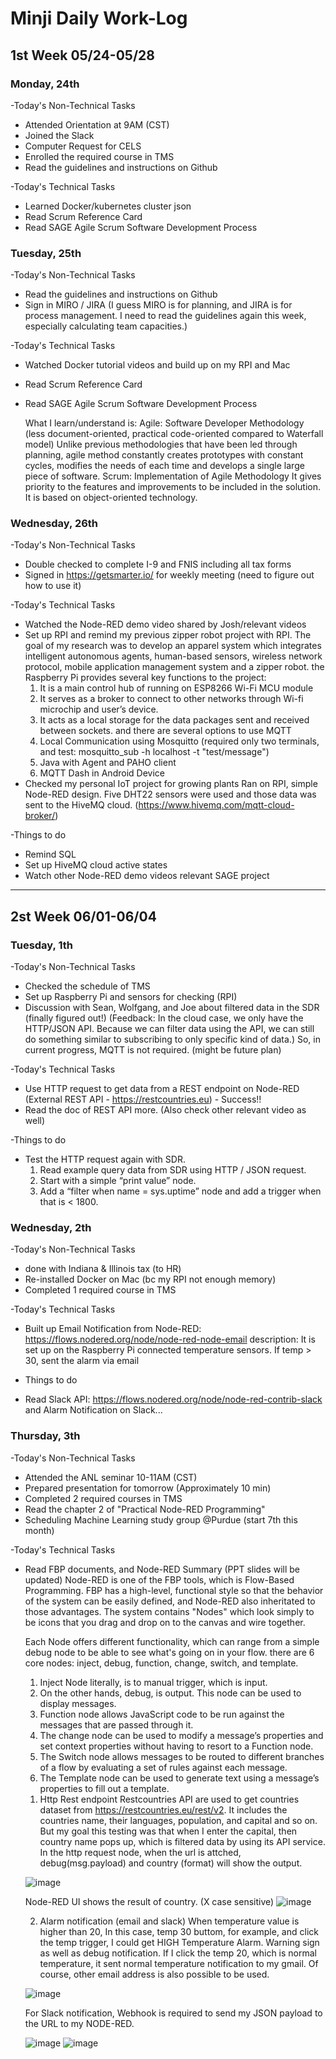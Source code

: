 # Minji Daily Work-Log

## 1st Week 05/24-05/28

### Monday, 24th
-Today's Non-Technical Tasks
* Attended Orientation at 9AM (CST)
* Joined the Slack
* Computer Request for CELS
* Enrolled the required course in TMS
* Read the guidelines and instructions on Github

-Today's Technical Tasks
* Learned Docker/kubernetes cluster json
* Read Scrum Reference Card
* Read SAGE Agile Scrum Software Development Process


### Tuesday, 25th
-Today's Non-Technical Tasks
* Read the guidelines and instructions on Github
* Sign in MIRO / JIRA
  (I guess MIRO is for planning, and JIRA is for process management. I need to read the guidelines again this week, especially calculating team capacities.)

-Today's Technical Tasks
* Watched Docker tutorial videos and build up on my RPI and Mac
* Read Scrum Reference Card
* Read SAGE Agile Scrum Software Development Process

  What I learn/understand is:
  Agile: Software Developer Methodology (less document-oriented, practical code-oriented compared to Waterfall model)
         Unlike previous methodologies that have been led through planning, agile method constantly creates prototypes with constant cycles,
         modifies the needs of each time and develops a single large piece of software.
  Scrum: Implementation of Agile Methodology
         It gives priority to the features and improvements to be included in the solution.
         It is based on object-oriented technology.
         
         
### Wednesday, 26th
-Today's Non-Technical Tasks
* Double checked to complete I-9 and FNIS including all tax forms 
* Signed in https://getsmarter.io/ for weekly meeting (need to figure out how to use it)

-Today's Technical Tasks
* Watched the Node-RED demo video shared by Josh/relevant videos
* Set up RPI and remind my previous zipper robot project with RPI.
   The goal of my research was to develop an apparel system which integrates intelligent autonomous agents, human-based sensors, wireless network protocol,
   mobile application management system and a zipper robot.
   the Raspberry Pi provides several key functions to the project:
   1) It is a main control hub of running on ESP8266 Wi-Fi MCU module
   2) It serves as a broker to connect to other networks through Wi-fi microchip and user’s device.
   3) It acts as a local storage for the data packages sent and received between sockets.
   and there are several options to use MQTT
   1) Local Communication using Mosquitto (required only two terminals, and test: mosquitto_sub -h localhost -t "test/message")
   2) Java with Agent and PAHO client
   3) MQTT Dash in Android Device
* Checked my personal IoT project for growing plants
   Ran on RPI, simple Node-RED design.
   Five DHT22 sensors were used and those data was sent to the HiveMQ cloud. (https://www.hivemq.com/mqtt-cloud-broker/)

-Things to do
* Remind SQL
* Set up HiveMQ cloud active states
* Watch other Node-RED demo videos relevant SAGE project
         
************************************************************

## 2st Week 06/01-06/04

### Tuesday, 1th
-Today's Non-Technical Tasks
* Checked the schedule of TMS
* Set up Raspberry Pi and sensors for checking (RPI)
* Discussion with Sean, Wolfgang, and Joe about filtered data in the SDR (finally figured out!)
   (Feedback: In the cloud case, we only have the HTTP/JSON API. Because we can filter data using the API, we can still do something similar to subscribing to only specific kind of data.)
   So, in current progress, MQTT is not required. (might be future plan)
   
-Today's Technical Tasks
* Use HTTP request to get data from a REST endpoint on Node-RED (External REST API  - https://restcountries.eu) - Success!!
* Read the doc of REST API more. (Also check other relevant video as well)

-Things to do
* Test the HTTP request again with SDR.
  1) Read example query data from SDR using HTTP / JSON request.
  2) Start with a simple “print value” node.
  3) Add a “filter when name = sys.uptime” node and add a trigger when that is < 1800.
  

### Wednesday, 2th
-Today's Non-Technical Tasks
* done with Indiana & Illinois tax (to HR)
* Re-installed Docker on Mac (bc my RPI not enough memory)
* Completed 1 required course in TMS

-Today's Technical Tasks
* Built up Email Notification from Node-RED: https://flows.nodered.org/node/node-red-node-email
  description: It is set up on the Raspberry Pi connected temperature sensors. If temp > 30, sent the alarm via email

- Things to do
* Read Slack API: https://flows.nodered.org/node/node-red-contrib-slack and Alarm Notification on Slack...

### Thursday, 3th
-Today's Non-Technical Tasks
* Attended the ANL seminar 10-11AM (CST)
* Prepared presentation for tomorrow (Approximately 10 min)
* Completed 2 required courses in TMS
* Read the chapter 2 of "Practical Node-RED Programming"
* Scheduling Machine Learning study group @Purdue (start 7th this month)

-Today's Technical Tasks
* Read FBP documents, and Node-RED Summary (PPT slides will be updated)
  Node-RED is one of the FBP tools, which is Flow-Based Programming. FBP has a high-level, functional style so that the behavior of the system can be easily defined,
  and Node-RED also inheritated to those advantages. The system contains "Nodes" which look simply to be icons that you drag and drop on to the canvas and wire together.
  
  Each Node offers different functionality, which can range from a simple debug node to be able to see what's going on in your flow.
  there are 6 core nodes: inject, debug, function, change, switch, and template.

  1) Inject Node literally, is to manual trigger, which is input.
  2) On the other hands, debug, is output. This node can be used to display messages.
  3) Function node allows JavaScript code to be run against the messages that are passed through it.
  4) The change node can be used to modify a message’s properties and set context properties without having to resort to a Function node. 
  5) The Switch node allows messages to be routed to different branches of a flow by evaluating a set of rules against each message.
  6) The Template node can be used to generate text using a message’s properties to fill out a template.

  1. Http Rest endpoint
  Restcountries API are used to get countries dataset from https://restcountries.eu/rest/v2.
  It includes the countries name, their languages, population, and capital and so on. But my goal this testing was that when I enter the capital, then country name pops up, which is filtered data by using its API service.
  In the http request node, when the url is attched, debug(msg.payload) and country (format) will show the output.
  
  ![image](https://user-images.githubusercontent.com/56851781/121045789-d732b580-c783-11eb-93b8-9f1c24176dad.png)

  Node-RED UI shows the result of country. (X case sensitive)
  ![image](https://user-images.githubusercontent.com/56851781/121046031-e580d180-c783-11eb-9664-38107ed29cb6.png)

  2. Alarm notification (email and slack)
  When temperature value is higher than 20, In this case, temp 30 buttom, for example, and click the temp trigger, I could get HIGH Temperature Alarm. Warning sign as well as debug notification. If I click the temp 20, which is normal temperature, it sent normal temperature notification to my gmail. Of course, other email address is also possible to be used.

  ![image](https://user-images.githubusercontent.com/56851781/121046438-fe898280-c783-11eb-9489-7d856bab4e00.png)
  
  For Slack notification, Webhook is required to send my JSON payload to the URL to my NODE-RED.
  
  ![image](https://user-images.githubusercontent.com/56851781/121047210-2ed12100-c784-11eb-837b-8d67359a184d.png)
  ![image](https://user-images.githubusercontent.com/56851781/121047560-45777800-c784-11eb-89fc-7353b32f669b.png)



  





